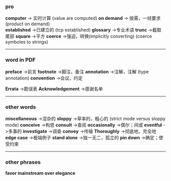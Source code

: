 ### pro
**computer**        -> 实时计算            (value are computed)
**on demand**       -> 按需，一经要求       (product on demand)  
**established**     ->已建立的             (tcp established)
**glossary**        ->专业术语
**trunc**           ->截取尾部
**square**          ->平方
**coerce**          ->强迫，转换(implicitly converting)            (coerce symboles to strings)

---

### word in PDF
**preface**         ->前言
**footnote**        ->脚注，备注
**annotation**      ->注解，注解             (type annotation)
**convention**      ->会议，约定

**Errata**          ->勘误表
**Acknowledgement** ->感谢名单

---

### other words 

**miscellaneous**   ->混杂的
**sloppy**          ->草率的，粗心的         (strict mode versus sloppy mode)
**conceive**        ->构思
**consult**         ->查阅
**occasionally**    ->偶尔；间或
**eventful**        ->多事的
**investigate**     ->调查
**convey**          ->传输
**Thoroughly**      ->彻底地，完全地
**edge case**       ->极端例子
**stand alone**     ->独一无二，孤立的
**pin down**        ->确定；使受约束

---


### other phrases

**favor mainstream over elegance**
